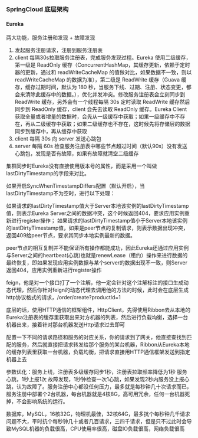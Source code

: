 ### SpringCloud 底层架构
#### Eureka
两大功能，服务注册和发现 + 故障发现

1. 发起服务注册请求，注册到服务注册表
2. client 每隔30s拉取服务注册表，完成服务发现过程。Eureka 使用二级缓存，第一级是 ReadOnly 缓存（ConcurrentHashMap，其缓存更新，依赖于定时器的更新，通过和 readWriteCacheMap 的值做对比，如果数据不一致，则以 readWriteCacheMap 的数据为准），第二级是 ReadWrite 缓存（Guava 缓存，缓存过期时间，默认为 180 秒，当服务下线、过期、注册、状态变更，都会来清除此缓存中的数据。），优化并发冲突。修改服务注册表会立刻同步到 ReadWrite 缓存，另外会有一个线程每隔 30s 定时读取 ReadWrite 缓存然后同步到 ReadOnly 缓存，client 会先去读取 ReadOnly 缓存。Eureka Client 获取全量或者增量的数据时，会先从一级缓存中获取；如果一级缓存中不存在，再从二级缓存中获取；如果二级缓存也不存在，这时候先将存储层的数据同步到缓存中，再从缓存中获取
3. client 每隔 30s 向 server 发送心跳包
4. server 每隔 60s 检查服务注册表中哪些节点超过时间（默认90s）没有发送心跳包，发现是否有故障，如果有故障就清空二级缓存

集群同步时Eureka没有直接使用版本号的属性，而是采用一个叫做lastDirtyTimestamp的字段来对比。

如果开启SyncWhenTimestampDiffers配置（默认开启），当lastDirtyTimestamp不为空时，进行以下处理：

如果请求的lastDirtyTimestamp值大于Server本地该实例的lastDirtyTimestamp值，则表示Eureka Server之间的数据冲突，这个时候返回404，要求应用实例重新进行register操作；
如果请求的lastDirtyTimestamp值小于Server本地该实例的lastDirtyTimestamp值，如果是peer节点的复制请求，则表示数据出现冲突，返回409给peer节点，要求其同步本地实例最新的数据。

peer节点的相互复制并不能保证所有操作都能成功，因此Eureka还通过应用实例与Server之间的heartbeat(心跳)也就是renewLease（租约）操作来进行数据的最终恢复，即如果发现应用实例数据与某个server的数据出现不一致，则Server返回404，应用实例重新进行register操作

feign，他是对一个接口打了一个注解，他一定会针对这个注解标注的接口生成动态代理，然后你针对feign的动态代理去调用他的方法的时候，此时会在底层生成http协议格式的请求，/order/create?productId=1

底层的话，使用HTTP通信的框架组件，HttpClient，先得使用Ribbon去从本地的Eureka注册表的缓存里获取出来对方机器的列表，然后进行负载均衡，选择一台机器出来，接着针对那台机器发送Http请求过去即可

配置一下不同的请求路径和服务的对应关系，你的请求到了网关，他直接查找到匹配的服务，然后就直接把请求转发给那个服务的某台机器，Ribbon从Eureka本地的缓存列表里获取一台机器，负载均衡，把请求直接用HTTP通信框架发送到指定机器上去

参数优化：服务上线，注册表多级缓存同步1秒，注册表拉取频率降低为1秒 服务心跳，1秒上报1次 故障发现，1秒钟检查一次1心跳，如果发现2秒内服务没上报心跳，认为故障了。服务注册中心都没任何压力，最多就是每秒钟几十次请求而已，服务注册中部署个2台机器，每台机器就是4核8G，高可用冗余，任何一台机器死掉，不会影响系统的运行。

数据库，MySQL，16核32G，物理机最佳，32核64G，最多抗个每秒钟几千请求问题不大，平时抗个每秒钟几十或者几百请求，三四千请求，但是只不过此时会导致MySQL机器的负载很高，CPU使用率很高，磁盘IO负载很高，网络负载很高